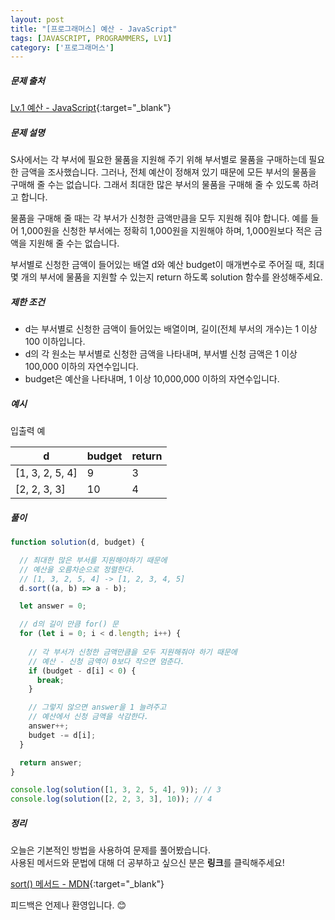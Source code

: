 ```yaml
---
layout: post
title: "[프로그래머스] 예산 - JavaScript"
tags: [JAVASCRIPT, PROGRAMMERS, LV1]
category: ['프로그래머스']
---
```


##### 문제 출처

[Lv.1 예산 - JavaScript](https://programmers.co.kr/learn/courses/30/lessons/12982?language=javascript){:target="\_blank"}

##### 문제 설명

S사에서는 각 부서에 필요한 물품을 지원해 주기 위해 부서별로 물품을 구매하는데 필요한 금액을 조사했습니다. 그러나, 전체 예산이 정해져 있기 때문에 모든 부서의 물품을 구매해 줄 수는 없습니다. 그래서 최대한 많은 부서의 물품을 구매해 줄 수 있도록 하려고 합니다.<br />

물품을 구매해 줄 때는 각 부서가 신청한 금액만큼을 모두 지원해 줘야 합니다. 예를 들어 1,000원을 신청한 부서에는 정확히 1,000원을 지원해야 하며, 1,000원보다 적은 금액을 지원해 줄 수는 없습니다.<br />

부서별로 신청한 금액이 들어있는 배열 d와 예산 budget이 매개변수로 주어질 때, 최대 몇 개의 부서에 물품을 지원할 수 있는지 return 하도록 solution 함수를 완성해주세요.

##### 제한 조건

- d는 부서별로 신청한 금액이 들어있는 배열이며, 길이(전체 부서의 개수)는 1 이상 100 이하입니다.
- d의 각 원소는 부서별로 신청한 금액을 나타내며, 부서별 신청 금액은 1 이상 100,000 이하의 자연수입니다.
- budget은 예산을 나타내며, 1 이상 10,000,000 이하의 자연수입니다.

##### 예시

입출력 예

| d               | budget | return |
| --------------- | ------ | ------ |
| [1, 3, 2, 5, 4] | 9      | 3      |
| [2, 2, 3, 3]    | 10     | 4      |

##### 풀이

```javascript
function solution(d, budget) {

  // 최대한 많은 부서를 지원해야하기 때문에
  // 예산을 오름차순으로 정렬한다.
  // [1, 3, 2, 5, 4] -> [1, 2, 3, 4, 5]
  d.sort((a, b) => a - b);

  let answer = 0;

  // d의 길이 만큼 for() 문
  for (let i = 0; i < d.length; i++) {
    
    // 각 부서가 신청한 금액만큼을 모두 지원해줘야 하기 때문에
    // 예산 - 신청 금액이 0보다 작으면 멈춘다.
    if (budget - d[i] < 0) {
      break;
    }

    // 그렇지 않으면 answer을 1 늘려주고
    // 예산에서 신청 금액을 삭감한다.
    answer++;
    budget -= d[i];
  }

  return answer;
}

console.log(solution([1, 3, 2, 5, 4], 9)); // 3
console.log(solution([2, 2, 3, 3], 10)); // 4
```

##### 정리

오늘은 기본적인 방법을 사용하여 문제를 풀어봤습니다.<br />
사용된 메서드와 문법에 대해 더 공부하고 싶으신 분은 **링크**를 클릭해주세요!

[sort() 메서드 - MDN](https://developer.mozilla.org/ko/docs/Web/JavaScript/Reference/Global_Objects/Array/sort){:target="_blank"}<br />

피드백은 언제나 환영입니다. 😊
